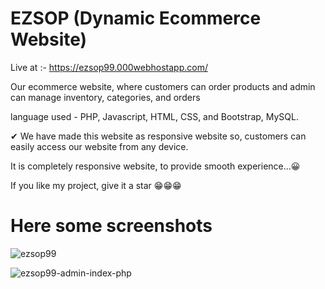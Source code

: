 # EZSOP (Dynamic Ecommerce Website)

Live at :- https://ezsop99.000webhostapp.com/

Our ecommerce website, where customers can order 
products and admin can manage inventory, 
categories, and orders

language used - PHP, Javascript, HTML, CSS, 
and Bootstrap, MySQL.

✔ We have made this website as responsive website so, customers can
easily access our website from any device.


It is completely responsive website, to provide smooth experience...😀

If you like my project, give it a star 😁😁😁


# Here some screenshots

![ezsop99](https://user-images.githubusercontent.com/81921291/209457912-21757110-e88f-42e3-9d92-bfc35a3a1251.png)

![ezsop99-admin-index-php](https://user-images.githubusercontent.com/81921291/209457895-ca66382d-1d89-4e0f-aea0-afc6f42a3d4a.png)
